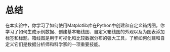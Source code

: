 # 总结

在本实验中，你学习了如何使用Matplotlib库在Python中创建和自定义箱线图。你学习了如何生成示例数据、创建基本箱线图、自定义箱线图的外观以及为图表添加标签和标题。箱线图是用于可视化和比较数据分布的强大工具，了解如何创建和自定义它们是数据分析师和科学家的一项重要技能。
